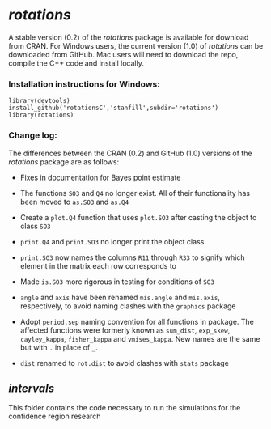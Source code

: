 *rotations*
========================================================
A stable version (0.2) of the *rotations* package is available for download from CRAN.  For Windows users, the current version (1.0) of *rotations* can be downloaded from GitHub.  Mac users will need to download the repo, compile the C++ code and install locally.

### Installation instructions for Windows: 
```
library(devtools)
install_github('rotationsC','stanfill',subdir='rotations')
library(rotations)
```

### Change log:
The differences between the CRAN (0.2) and GitHub (1.0) versions of the *rotations* package are as follows:

* Fixes in documentation for Bayes point estimate

* The functions `SO3` and `Q4` no longer exist.  All of their functionality has been moved to `as.SO3` and `as.Q4`

* Create a `plot.Q4` function that uses `plot.SO3` after casting the object to class `SO3`

* `print.Q4` and `print.SO3` no longer print the object class

* `print.SO3` now names the columns `R11` through `R33` to signify which element in the matrix each row corresponds to

* Made `is.SO3` more rigorous in testing for conditions of `SO3`

* `angle` and `axis` have been renamed `mis.angle` and `mis.axis`, respectively, to avoid naming clashes with the `graphics` package

* Adopt `period.sep` naming convention for all functions in package.  The affected functions were formerly known as `sum_dist`, `exp_skew`, `cayley_kappa`, `fisher_kappa` and `vmises_kappa`.  New names are the same but with `.` in place of `_`.

* `dist` renamed to `rot.dist` to avoid clashes with `stats` package

*intervals*
--------------------------------------------------------
This folder contains the code necessary to run the simulations for the confidence region research

